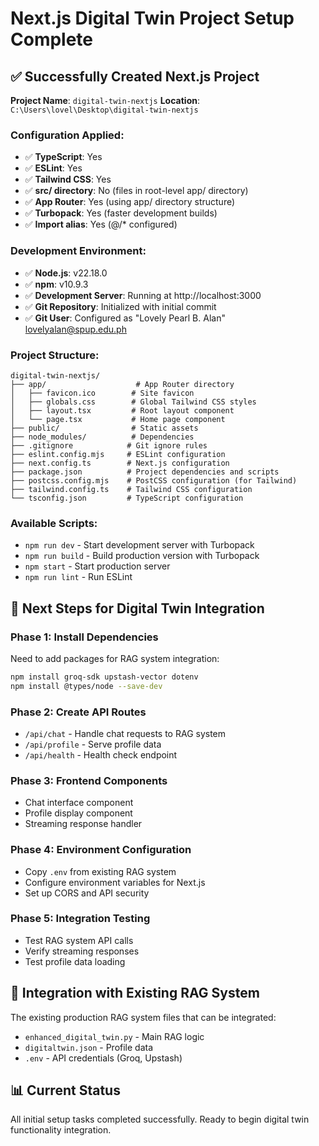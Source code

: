 # Next.js Digital Twin Project Setup Complete

## ✅ Successfully Created Next.js Project

**Project Name**: `digital-twin-nextjs`
**Location**: `C:\Users\lovel\Desktop\digital-twin-nextjs`

### Configuration Applied:
- ✅ **TypeScript**: Yes
- ✅ **ESLint**: Yes  
- ✅ **Tailwind CSS**: Yes
- ✅ **src/ directory**: No (files in root-level app/ directory)
- ✅ **App Router**: Yes (using app/ directory structure)
- ✅ **Turbopack**: Yes (faster development builds)
- ✅ **Import alias**: Yes (@/* configured)

### Development Environment:
- ✅ **Node.js**: v22.18.0
- ✅ **npm**: v10.9.3
- ✅ **Development Server**: Running at http://localhost:3000
- ✅ **Git Repository**: Initialized with initial commit
- ✅ **Git User**: Configured as "Lovely Pearl B. Alan" <lovelyalan@spup.edu.ph>

### Project Structure:
```
digital-twin-nextjs/
├── app/                    # App Router directory
│   ├── favicon.ico        # Site favicon
│   ├── globals.css        # Global Tailwind CSS styles
│   ├── layout.tsx         # Root layout component
│   └── page.tsx           # Home page component
├── public/                # Static assets
├── node_modules/          # Dependencies
├── .gitignore            # Git ignore rules
├── eslint.config.mjs     # ESLint configuration
├── next.config.ts        # Next.js configuration
├── package.json          # Project dependencies and scripts
├── postcss.config.mjs    # PostCSS configuration (for Tailwind)
├── tailwind.config.ts    # Tailwind CSS configuration
└── tsconfig.json         # TypeScript configuration
```

### Available Scripts:
- `npm run dev` - Start development server with Turbopack
- `npm run build` - Build production version with Turbopack  
- `npm start` - Start production server
- `npm run lint` - Run ESLint

## 🚀 Next Steps for Digital Twin Integration

### Phase 1: Install Dependencies
Need to add packages for RAG system integration:
```bash
npm install groq-sdk upstash-vector dotenv
npm install @types/node --save-dev
```

### Phase 2: Create API Routes
- `/api/chat` - Handle chat requests to RAG system
- `/api/profile` - Serve profile data
- `/api/health` - Health check endpoint

### Phase 3: Frontend Components
- Chat interface component
- Profile display component
- Streaming response handler

### Phase 4: Environment Configuration
- Copy `.env` from existing RAG system
- Configure environment variables for Next.js
- Set up CORS and API security

### Phase 5: Integration Testing
- Test RAG system API calls
- Verify streaming responses
- Test profile data loading

## 🔗 Integration with Existing RAG System

The existing production RAG system files that can be integrated:
- `enhanced_digital_twin.py` - Main RAG logic
- `digitaltwin.json` - Profile data 
- `.env` - API credentials (Groq, Upstash)

## 📊 Current Status
All initial setup tasks completed successfully. Ready to begin digital twin functionality integration.